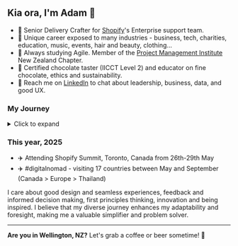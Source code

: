 ## Kia ora, I'm Adam 👋 

- 💼 Senior Delivery Crafter for [Shopify](https://github.com/shopify)'s Enterprise support team.
- 📐 Unique career exposed to many industries - business, tech, charities, education, music, events, hair and beauty, clothing...
- 🌱 Always studying Agile. Member of the [Project Management Institute](https://www.pmi.org/) New Zealand Chapter.
- 🍫 Certified chocolate taster (IICCT Level 2) and educator on fine chocolate, ethics and sustainability.
- 💬 Reach me on [LinkedIn](https://linkedin.com/in/adamthomsonnz) to chat about leadership, business, data, and good UX.

### My Journey
<details>
<summary>Click to expand</summary>
<br />
I've been with Shopify.com since 2019 where I'm proud to help our teams do their best work. 🚀<br />

### Early Years

- **2000s** - Started freelancing in design, photography and website development
- **2004** - Started organising events and promoting music
- **2007** - Became a radio DJ and announcer at legendary 40-year-old station [RadioActive 88.6FM](https://radioactive.fm)
- **2009** - Started working for successful clothing brand [ALC Apparel](https://alostcauseofficial.com)
  - Helped grow from 1 shop in Wellington, NZ to over 100 stockists globally and a HQ in Huntington Beach, California
  - Rebuilt website 3x and changed platforms 2x to meet trends and demand
- **2011** - Co-organised WordCamp NZ (WordPress conference)
- **2014** - Managed the radio station on a 4 week contract
- **2017** - Took ownership of Wellington WordPress meetup.com group, began co-organised WordPress meetups
- **2017** - Managed the radio station on a 6 week contract
  - Helped fundraise, save and convert the station into a charitable trust
  - Helped form a culture and events committee
  - Helped move to a brand new state-of-the-art building
- **2017** - Started working for industry training organization [NZHITO](https://hito.org.nz)
  - Rebuilt 4 websites
  - Rebuilt 1 learning management system and advised on another
  - Upgraded MS servers and software from on-prem to cloud, Skype to Teams, Confluence to SharePoint
  - New device procurement, rollout, training, and mobile device management
- **2018** - WordCamp (WordPress conference) co-organiser and emcee

### Shopify, 2019-

- **2019** - Started working for [Shopify.com](https://shopify.com)
- **2020** - ✈️ Attended Shopify Summit, Ottawa, Canada - toured HQ, met CEO Tobi Lütke, dinner with COO Toby Shannon
- **2020** - Joined pilot to build the support experience for Shopify's highest value merchants
- **2021** - Became an enterprise support manager
- **2023** - ✈️ Attended LeadCon (leadership conference), Fairmont Banff Springs, Canada
- **2023** - Joined the senior leadership team of enterprise support

</details>

### This year, 2025

- ✈️ Attending Shopify Summit, Toronto, Canada from 26th-29th May
- ✈️ #digitalnomad - visiting 17 countries between May and September (Canada > Europe > Thailand)

I care about good design and seamless experiences, feedback and informed decision making, first principles thinking, innovation and being inspired. I believe that my diverse journey enhances my adaptability and foresight, making me a valuable simplifier and problem solver.<br />

***

**Are you in Wellington, NZ?** Let's grab a coffee or beer sometime! 🍻
